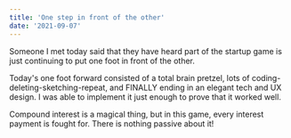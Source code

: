 ```yaml
---
title: 'One step in front of the other'
date: '2021-09-07'
---
```


Someone I met today said that they have heard part of the startup game is just continuing to put one foot in front of the other.

Today's one foot forward consisted of a total brain pretzel, lots of coding-deleting-sketching-repeat, and FINALLY ending in an elegant tech and UX design. I was able to implement it just enough to prove that it worked well.

Compound interest is a magical thing, but in this game, every interest payment is fought for. There is nothing passive about it!